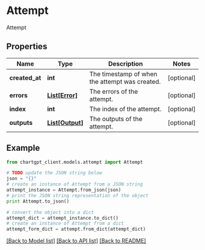 # Attempt

Attempt

## Properties
Name | Type | Description | Notes
------------ | ------------- | ------------- | -------------
**created_at** | **int** | The timestamp of when the attempt was created. | [optional] 
**errors** | [**List[Error]**](Error.md) | The errors of the attempt. | [optional] 
**index** | **int** | The index of the attempt. | [optional] 
**outputs** | [**List[Output]**](Output.md) | The outputs of the attempt. | [optional] 

## Example

```python
from chartgpt_client.models.attempt import Attempt

# TODO update the JSON string below
json = "{}"
# create an instance of Attempt from a JSON string
attempt_instance = Attempt.from_json(json)
# print the JSON string representation of the object
print Attempt.to_json()

# convert the object into a dict
attempt_dict = attempt_instance.to_dict()
# create an instance of Attempt from a dict
attempt_form_dict = attempt.from_dict(attempt_dict)
```
[[Back to Model list]](../README.md#documentation-for-models) [[Back to API list]](../README.md#documentation-for-api-endpoints) [[Back to README]](../README.md)


